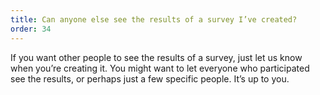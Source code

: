 ```yaml
---
title: Can anyone else see the results of a survey I’ve created?
order: 34
---
```



If you want other people to see the results of a survey, just let us know when you’re creating it. You might want to let everyone who participated see the results, or perhaps just a few specific people. It’s up to you.
